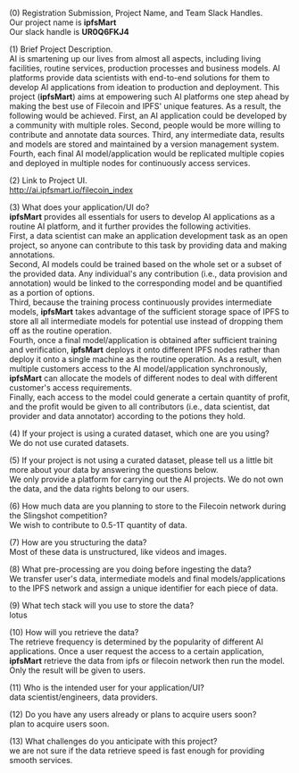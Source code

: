 (0) Registration Submission, Project Name, and Team Slack Handles.   
Our project name is **ipfsMart**   
Our slack handle is **UR0Q6FKJ4**

(1) Brief Project Description.  
AI is smartening up our lives from almost all aspects, including living facilities, routine services, production processes and business models. AI platforms provide data scientists with end-to-end solutions for them to develop AI applications from ideation to production and deployment. This project (**ipfsMart**) aims at empowering such AI platforms one step ahead by making the best use of Filecoin and IPFS' unique features. As a result, the following would be achieved. First, an AI application could be developed by a community with multiple roles. Second, people would be more willing to contribute and annotate data sources. Third, any intermediate data, results and models are stored and maintained by a version management system. Fourth, each final AI model/application would be replicated multiple copies and deployed in multiple nodes for continuously access services.

(2) Link to Project UI.  
http://ai.ipfsmart.io/filecoin_index


(3) What does your application/UI do?   
**ipfsMart** provides all essentials for users to develop AI applications as a routine AI platform, and it further provides the following activities.  
First, a data scientist can make an application development task as an open project, so anyone can contribute to this task by providing data and making annotations.  
Second, AI models could be trained based on the whole set or a subset of the provided data. Any individual's any contribution (i.e., data provision and annotation) would be linked to the corresponding model and be quantified as a portion of options.  
Third, because the training process continuously provides intermediate models, **ipfsMart** takes advantage of the sufficient storage space of IPFS to store all all intermediate models for potential use instead of dropping them off as the routine operation.  
Fourth, once a final model/application is obtained after sufficient training and verification, **ipfsMart** deploys it onto different IPFS nodes rather than deploy it onto a single machine as the routine operation. As a result, when multiple customers access to the AI model/application synchronously, **ipfsMart** can allocate the models of different nodes to deal with different customer's access requirements.  
Finally, each access to the model could generate a certain quantity of profit, and the profit would be given to all contributors (i.e., data scientist, dat provider and data annotator) according to the potions they hold.  
 
(4) If your project is using a curated dataset, which one are you using?   
We do not use curated datasets.

(5) If your project is not using a curated dataset, please tell us a little bit more about your data by answering the questions below.   
We only provide a platform for carrying out the AI projects. We do not own the data, and the data rights belong to our users.    

(6) How much data are you planning to store to the Filecoin network during the Slingshot competition?   
We wish to contribute to 0.5-1T quantity of data.   

(7) How are you structuring the data?   
Most of these data is unstructured, like videos and images.   

(8) What pre-processing are you doing before ingesting the data?   
We transfer user's data, intermediate models and final models/applications to the IPFS network and assign a unique identifier for each piece of data.   

(9) What tech stack will you use to store the data?   
lotus

(10) How will you retrieve the data?   
The retrieve frequency is determined by the popularity of different AI applications. Once a user request the access to a certain application, **ipfsMart** retrieve the data from ipfs or filecoin network then run the model. Only the result will be given to users.   

(11) Who is the intended user for your application/UI?   
data scientist/engineers, data providers.  

(12) Do you have any users already or plans to acquire users soon?   
plan to acquire users soon.  

(13) What challenges do you anticipate with this project?   
we are not sure if the data retrieve speed is fast enough for providing smooth services.   

